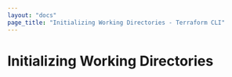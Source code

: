 ```yaml
---
layout: "docs"
page_title: "Initializing Working Directories - Terraform CLI"
---
```


# Initializing Working Directories

